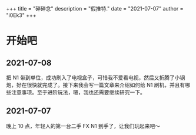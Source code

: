 +++
title = "碎碎念"
description = "假推特."
date = "2021-07-07"
author = "i0Ek3"
+++

# 开始吧

## 2021-07-08

把 N1 带到单位，成功刷入了电视盒子，可惜我不爱看电视，然后又折腾了小钢炮，好在很快就完成了。接下来我会写一篇文章来介绍如何给 N1 刷机，并且有哪些注意事项。至于进阶玩法，嗯，我也还需要继续研究一下。


## 2021-07-07

晚上 10 点，年轻人的第一台二手 FX N1 到手了，让我们玩起来吧～

